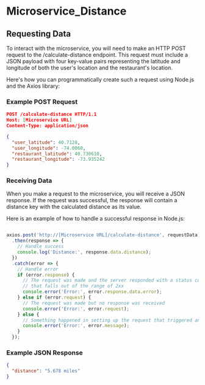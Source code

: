 # Microservice_Distance

## Requesting Data

To interact with the microservice, you will need to make an HTTP POST request to the /calculate-distance endpoint. This request must include a JSON payload with four key-value pairs representing the latitude and longitude of both the user's location and the restaurant's location.

Here's how you can programmatically create such a request using Node.js and the Axios library:

### Example POST Request

```json
POST /calculate-distance HTTP/1.1
Host: [Microservice URL]
Content-Type: application/json

{
  "user_latitude": 40.7128,
  "user_longitude": -74.0060,
  "restaurant_latitude": 40.730610,
  "restaurant_longitude": -73.935242
}

```

### Receiving Data

When you make a request to the microservice, you will receive a JSON response. If the request was successful, the response will contain a distance key with the calculated distance as its value.

Here is an example of how to handle a successful response in Node.js:

```javascript

axios.post('http://[Microservice URL]/calculate-distance', requestData)
  .then(response => {
    // Handle success
    console.log('Distance:', response.data.distance);
  })
  .catch(error => {
    // Handle error
    if (error.response) {
      // The request was made and the server responded with a status code
      // that falls out of the range of 2xx
      console.error('Error:', error.response.data.error);
    } else if (error.request) {
      // The request was made but no response was received
      console.error('Error:', error.request);
    } else {
      // Something happened in setting up the request that triggered an Error
      console.error('Error:', error.message);
    }
  });

```

### Example JSON Response

```json
{
  "distance": "5.678 miles"
}
